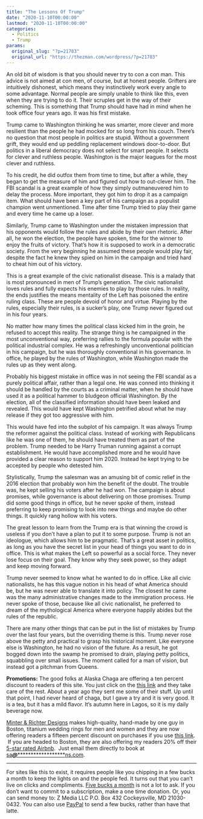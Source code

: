 ```yaml
---
title: "The Lessons Of Trump"
date: "2020-11-10T00:00:00"
lastmod: "2020-11-10T00:00:00"
categories:
  - Politics
  - Trump
params:
  original_slug: "?p=21783"
  original_url: "https://thezman.com/wordpress/?p=21783"
---
```


An old bit of wisdom is that you should never try to con a con man. This
advice is not aimed at con men, of course, but at honest people.
Grifters are intuitively dishonest, which means they instinctively work
every angle to some advantage. Normal people are simply unable to think
like this, even when they are trying to do it. Their scruples get in the
way of their scheming. This is something that Trump should have had in
mind when he took office four years ago. It was his first mistake.

Trump came to Washington thinking he was smarter, more clever and more
resilient than the people he had mocked for so long from his couch.
There’s no question that most people in politics are stupid. Without a
government grift, they would end up peddling replacement windows
door-to-door. But politics in a liberal democracy does not select for
smart people. It selects for clever and ruthless people. Washington is
the major leagues for the most clever and ruthless.

To his credit, he did outfox them from time to time, but after a while,
they began to get the measure of him and figured out how to out-clever
him. The FBI scandal is a great example of how they simply outmaneuvered
him to delay the process. More important, they got him to drop it as a
campaign item. What should have been a key part of his campaign as a
populist champion went unmentioned. Time after time Trump tried to play
their game and every time he came up a loser.

Similarly, Trump came to Washington under the mistaken impression that
his opponents would follow the rules and abide by their own rhetoric.
After all, he won the election, the people have spoken, time for the
winner to enjoy the fruits of victory. That’s how it is supposed to work
in a democratic society. From the very beginning he assumed these people
would play fair, despite the fact he knew they spied on him in the
campaign and tried hard to cheat him out of his victory.

This is a great example of the civic nationalist disease. This is a
malady that is most pronounced in men of Trump’s generation. The civic
nationalist loves rules and fully expects his enemies to play by those
rules. In reality, the ends justifies the means mentality of the Left
has poisoned the entire ruling class. These are people devoid of honor
and virtue. Playing by the rules, especially their rules, is a sucker’s
play, one Trump never figured out in his four years.

No matter how many times the political class kicked him in the groin, he
refused to accept this reality. The strange thing is he campaigned in
the most unconventional way, preferring rallies to the formula popular
with the political industrial complex. He was a refreshingly
unconventional politician in his campaign, but he was thoroughly
conventional in his governance. In office, he played by the rules of
Washington, while Washington made the rules up as they went along.

Probably his biggest mistake in office was in not seeing the FBI scandal
as a purely political affair, rather than a legal one. He was conned
into thinking it should be handled by the courts as a criminal matter,
when he should have used it as a political hammer to bludgeon official
Washington. By the election, all of the classified information should
have been leaked and revealed. This would have kept Washington petrified
about what he may release if they got too aggressive with him.

This would have fed into the subplot of his campaign. It was always
Trump the reformer against the political class. Instead of working with
Republicans like he was one of them, he should have treated them as part
of the problem. Trump needed to be Harry Truman running against a
corrupt establishment. He would have accomplished more and he would have
provided a clear reason to support him 2020. Instead he kept trying to
be accepted by people who detested him.

Stylistically, Trump the salesman was an amusing bit of comic relief in
the 2016 election that probably won him the benefit of the doubt. The
trouble was, he kept selling his voters after he had won. The campaign
is about promises, while governance is about delivering on those
promises. Trump did some good things in office, but he never spoke of
them, instead preferring to keep promising to look into new things and
maybe do other things. It quickly rang hollow with his voters.

The great lesson to learn from the Trump era is that winning the crowd
is useless if you don’t have a plan to put it to some purpose. Trump is
not an ideologue, which allows him to be pragmatic. That’s a great asset
in politics, as long as you have the secret list in your head of things
you want to do in office. This is what makes the Left so powerful as a
social force. They never lose focus on their goal. They know why they
seek power, so they adapt and keep moving forward.

Trump never seemed to know what he wanted to do in office. Like all
civic nationalists, he has this vague notion in his head of what America
should be, but he was never able to translate it into policy. The
closest he came was the many administrative changes made to the
immigration process. He never spoke of those, because like all civic
nationalist, he preferred to dream of the mythological America where
everyone happily abides but the rules of the republic.

There are many other things that can be put in the list of mistakes by
Trump over the last four years, but the overriding theme is this. Trump
never rose above the petty and practical to grasp his historical moment.
Like everyone else is Washington, he had no vision of the future. As a
result, he got bogged down into the swamp he promised to drain, playing
petty politics, squabbling over small issues. The moment called for a
man of vision, but instead got a pitchman from Queens.

**Promotions:** The good folks at Alaska Chaga are offering a ten
percent discount to readers of this site. You just click on the
<a href="https://alaskachaga.us/discount/ZMAN" rel="noopener noreferrer"
target="_blank">this link</a> and they take care of the rest. About a
year ago they sent me some of their stuff. Up until that point, I had
never heard of chaga, but I gave a try and it is very good. It is a tea,
but it has a mild flavor. It’s autumn here in Lagos, so it is my daily
beverage now.

<a href="https://www.minterandrichterdesigns.com/"
rel="noreferrer nofollow noopener" target="_blank">Minter &amp; Richter
Designs</a> makes high-quality, hand-made by one guy in Boston, titanium
wedding rings for men and women and they are now offering readers a
fifteen percent discount on purchases if you use
<a href="https://www.minterandrichterdesigns.com/discount/ZMAN"
rel="noreferrer nofollow noopener" target="_blank">this link</a>. 
 <span class="highlight"><span class="colour"><span class="font"><span class="size">If
you are headed to Boston, they are also offering my readers 20% off
their <a
href="https://www.airbnb.com/users/7988017/listings?user_id=7988017&amp;s=3"
rel="noopener noreferrer" target="_blank">5-star rated Airbnb</a>.  Just
email them directly to book at
<a href="mailto:sa***@*********************ns.com"
data-original-string="Eo7L0K9ezRQb82kg+4KHiA==cb7Rmr9mr8mqrGZ3eTPAkBdy04PbcyM9BzJNK6NuUQwa9QqaDH1yvBUU1c4WdSl6lMs"><span
class="apbct-email-encoder"
data-original-string="UG110A6DVx9zm1kRkvfNqw==cb7bAwpuoqGjH2fNqvvkGoywXGkMSnBVwDUMzwmvsCVkQN4Y05kKtSjyRxvHJle7imM"
title="This contact has been encoded by Anti-Spam by CleanTalk. Click to decode. To finish the decoding make sure that JavaScript is enabled in your browser.">sa<span
class="apbct-blur">***</span>@<span
class="apbct-blur">*********************</span>ns.com</span></a>.</span></span></span></span>

------------------------------------------------------------------------

For sites like this to exist, it requires people like you chipping in a
few bucks a month to keep the lights on and the people fed. It turns out
that you can’t live on clicks and compliments.
<a href="https://www.subscribestar.com/the-z-blog"
rel="noopener noreferrer" target="_blank">Five bucks a month</a> is not
a lot to ask. If you don’t want to commit to a subscription, make a one
time donation. Or, you can send money to: Z Media LLC P.O. Box 432
Cockeysville, MD 21030-0432. You can also use <a
href="https://www.paypal.com/cgi-bin/webscr?cmd=_s-xclick&amp;hosted_button_id=UDAS2Q8JYA6CN&amp;source=url"
rel="noopener noreferrer" target="_blank">PayPal</a> to send a few
bucks, rather than have that latte.
